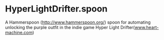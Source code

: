 # HyperLightDrifter.spoon
A Hammerspoon (http://www.hammerspoon.org/) spoon for automating unlocking the purple outfit in the indie game Hyper Light Drifter(www.heart-machine.com)
